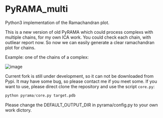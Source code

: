 # PyRAMA_multi
Python3 implementation of the Ramachandran plot. 

This is a new version of old PyRAMA which could process complexs with multiple chains, for my own ICA work. You could check each chain, with outliear report now. So now we can easily generate a clear ramachandran plot for chains.

Example: one of the chains of a complex:

![image](https://github.com/user-attachments/assets/f8e54cde-a9ca-4bfb-a2d6-17306d022f0c)



Current fork is still under development, so it can not be downloaded from Pypi. It may have some bug, so please contact me if you meet some. If you want to use, please direct clone the repository and use the script `core.py`:

```python
python pyrama/core.py target.pdb
```

Please change the DEFAULT_OUTPUT_DIR in pyrama/config.py to your own work dictory.

